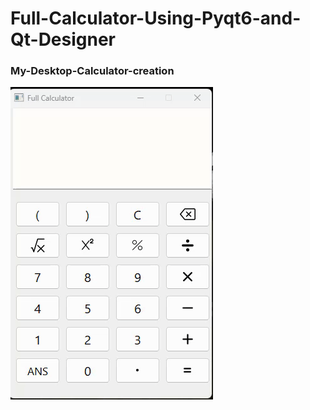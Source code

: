 # Full-Calculator-Using-Pyqt6-and-Qt-Designer
### My-Desktop-Calculator-creation











![img](https://github.com/MohammadSayed02/FullCalculatorPyqt6-/blob/main/Results/Result.gif?raw=true)

